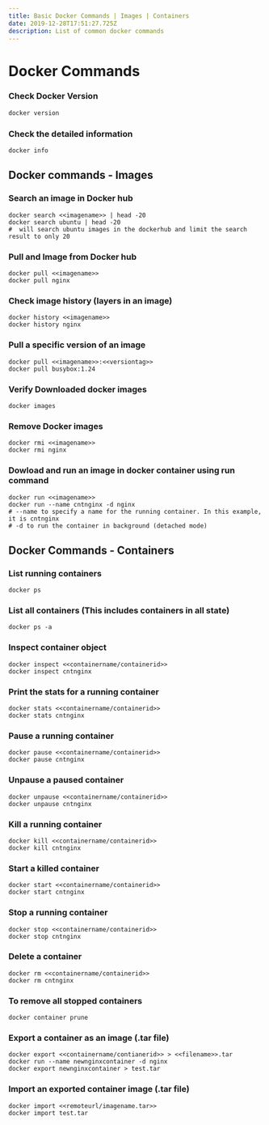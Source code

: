 ```yaml
---
title: Basic Docker Commands | Images | Containers
date: 2019-12-28T17:51:27.725Z
description: List of common docker commands
---
```

# Docker Commands

### Check Docker Version
```bash
docker version
```
### Check the detailed information
```
docker info
```

## Docker commands - Images
### Search an image in Docker hub
```
docker search <<imagename>> | head -20
docker search ubuntu | head -20
#  will search ubuntu images in the dockerhub and limit the search result to only 20 
```
### Pull and Image from Docker hub
```
docker pull <<imagename>>
docker pull nginx
```
### Check image history (layers in an image)
```
docker history <<imagename>>
docker history nginx
```
### Pull a specific version of an image
```
docker pull <<imagename>>:<<versiontag>>
docker pull busybox:1.24
```
### Verify Downloaded docker images
```
docker images
```
### Remove Docker images
```
docker rmi <<imagename>>
docker rmi nginx
```
### Dowload and run an image in docker container using run command
```
docker run <<imagename>>
docker run --name cntnginx -d nginx
# --name to specify a name for the running container. In this example, it is cntnginx
# -d to run the container in background (detached mode)
```

## Docker Commands - Containers
### List running containers
```
docker ps
```
### List all containers (This includes containers in all state)
```
docker ps -a
```
### Inspect container object
```
docker inspect <<containername/containerid>>
docker inspect cntnginx
```
### Print the stats for a running container 
```
docker stats <<containername/containerid>>
docker stats cntnginx
```
### Pause a running container
```
docker pause <<containername/containerid>>
docker pause cntnginx
```
### Unpause a paused container
```
docker unpause <<containername/containerid>>
docker unpause cntnginx
```
### Kill a running container
```
docker kill <<containername/containerid>>
docker kill cntnginx
```
### Start a killed container
```
docker start <<containername/containerid>>
docker start cntnginx
```
### Stop a running container
```
docker stop <<containername/containerid>>
docker stop cntnginx
```
### Delete a container
```
docker rm <<containername/containerid>>
docker rm cntnginx
```
### To remove all stopped containers
```
docker container prune
```
### Export a container as an image (.tar file)
```
docker export <<containername/contianerid>> > <<filename>>.tar
docker run --name newnginxcontainer -d nginx
docker export newnginxcontainer > test.tar
```
### Import an exported container image (.tar file)
```
docker import <<remoteurl/imagename.tar>>
docker import test.tar
```
